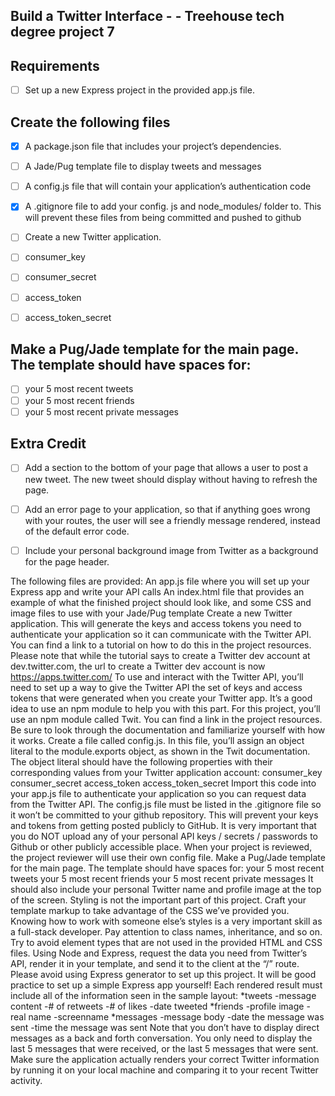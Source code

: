 ## Build a Twitter Interface - - Treehouse tech degree project 7

## Requirements

- [ ] Set up a new Express project in the provided app.js file.
## Create the following files
- [X] A package.json file that includes your project’s dependencies.
- [ ] A Jade/Pug template file to display tweets and messages
- [ ] A config.js file that will contain your application’s authentication code
- [X] A .gitignore file to add your config. js and node_modules/ folder to. This will prevent these files from being committed and pushed to github


- [ ] Create a new Twitter application.
- [ ] consumer_key
- [ ] consumer_secret
- [ ] access_token
- [ ] access_token_secret

## Make a Pug/Jade template for the main page. The template should have spaces for:
- [ ] your 5 most recent tweets
- [ ] your 5 most recent friends
- [ ] your 5 most recent private messages

## Extra Credit
- [ ] Add a section to the bottom of your page that allows a user to post a new tweet. The new tweet should display without having to refresh the page.
- [ ] Add an error page to your application, so that if anything goes wrong with your routes, the user will see a friendly message rendered, instead of the default error code.
- [ ] Include your personal background image from Twitter as a background for the page header.


The following files are provided:
An app.js file where you will set up your Express app and write your API calls
An index.html file that provides an example of what the finished project should look like, and some CSS and image files to use with your Jade/Pug template
Create a new Twitter application. This will generate the keys and access tokens you need to authenticate your application so it can communicate with the Twitter API. You can find a link to a tutorial on how to do this in the project resources. Please note that while the tutorial says to create a Twitter dev account at dev.twitter.com, the url to create a Twitter dev account is now https://apps.twitter.com/
To use and interact with the Twitter API, you’ll need to set up a way to give the Twitter API the set of keys and access tokens that were generated when you create your Twitter app. It’s a good idea to use an npm module to help you with this part. For this project, you’ll use an npm module called Twit. You can find a link in the project resources. Be sure to look through the documentation and familiarize yourself with how it works.
Create a file called config.js. In this file, you’ll assign an object literal to the module.exports object, as shown in the Twit documentation. The object literal should have the following properties with their corresponding values from your Twitter application account:
consumer_key
consumer_secret
access_token
access_token_secret
Import this code into your app.js file to authenticate your application so you can request data from the Twitter API. The config.js file must be listed in the .gitignore file so it won’t be committed to your github repository. This will prevent your keys and tokens from getting posted publicly to GitHub. It is very important that you do NOT upload any of your personal API keys / secrets / passwords to Github or other publicly accessible place.
When your project is reviewed, the project reviewer will use their own config file.
Make a Pug/Jade template for the main page. The template should have spaces for:
your 5 most recent tweets
your 5 most recent friends
your 5 most recent private messages
It should also include your personal Twitter name and profile image at the top of the screen.
Styling is not the important part of this project. Craft your template markup to take advantage of the CSS we’ve provided you. Knowing how to work with someone else’s styles is a very important skill as a full-stack developer. Pay attention to class names, inheritance, and so on. Try to avoid element types that are not used in the provided HTML and CSS files.
Using Node and Express, request the data you need from Twitter’s API, render it in your template, and send it to the client at the “/” route. Please avoid using Express generator to set up this project. It will be good practice to set up a simple Express app yourself!
Each rendered result must include all of the information seen in the sample layout:
*tweets -message content -# of retweets -# of likes -date tweeted
*friends -profile image -real name -screenname
*messages -message body -date the message was sent -time the message was sent
Note that you don’t have to display direct messages as a back and forth conversation. You only need to display the last 5 messages that were received, or the last 5 messages that were sent.
Make sure the application actually renders your correct Twitter information by running it on your local machine and comparing it to your recent Twitter activity.
